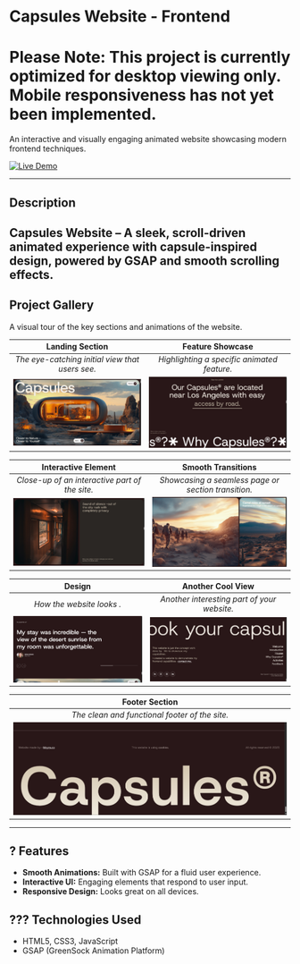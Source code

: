 # Capsules Website - Frontend
# Please Note: This project is currently optimized for desktop viewing only. Mobile responsiveness has not yet been implemented.




An interactive and visually engaging animated website showcasing modern frontend techniques.

[![Live Demo](https://img.shields.io/badge/Live-Demo-brightgreen?style=for-the-badge)](https://capsules-website-frontend.vercel.app/)

---

##  Description
Capsules Website – A sleek, scroll-driven animated experience with capsule-inspired design, powered by GSAP and smooth scrolling effects.
---

##  Project Gallery

A visual tour of the key sections and animations of the website.

| Landing Section | Feature Showcase |
| :---: | :---: |
| *The eye-catching initial view that users see.* | *Highlighting a specific animated feature.* |
| ![Landing Section Screenshot](/images/Screenshot-1.png) | ![Feature Showcase Screenshot](/images/Screenshot-2.png) |

| Interactive Element | Smooth Transitions |
| :---: | :---: |
| *Close-up of an interactive part of the site.* | *Showcasing a seamless page or section transition.* |
| ![Interactive Element Screenshot](/images/Screenshot-3.png) | ![Transition Screenshot](/images/Screenshot-4.png) |

|  Design | Another Cool View |
| :---: | :---: |
| *How the website looks .* | *Another interesting part of your website.* |
| ![Responsive View Screenshot](/images/Screenshot-5.png) | ![Cool View Screenshot](/images/Screenshot--6.png) |

| **Footer Section** |
| :---: |
| *The clean and functional footer of the site.* |
| ![Footer Screenshot](/images/Screenshot-7.png) |

---

## ? Features

- **Smooth Animations:** Built with GSAP for a fluid user experience.
- **Interactive UI:** Engaging elements that respond to user input.
- **Responsive Design:** Looks great on all devices.

## ??? Technologies Used

- HTML5, CSS3, JavaScript
- GSAP (GreenSock Animation Platform)

